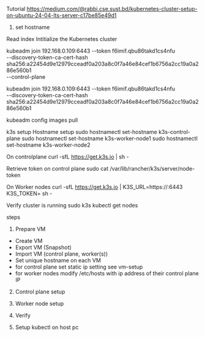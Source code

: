 Tutorial
https://medium.com/@rabbi.cse.sust.bd/kubernetes-cluster-setup-on-ubuntu-24-04-lts-server-c17be85e49d1

1. set hostname

Read index
Intitialize the Kubernetes cluster

kubeadm join 192.168.0.109:6443 --token f6imif.qbu86takd1cs4nfu \
 --discovery-token-ca-cert-hash sha256:a22454d9e12979cceadf0a203a8c0f7a46e84cef1b6756a2cc19a0a286e560b1 \
 --control-plane

kubeadm join 192.168.0.109:6443 --token f6imif.qbu86takd1cs4nfu \
 --discovery-token-ca-cert-hash sha256:a22454d9e12979cceadf0a203a8c0f7a46e84cef1b6756a2cc19a0a286e560b1

kubeadm config images pull

k3s setup
Hostname setup
sudo hostnamectl set-hostname k3s-control-plane
sudo hostnamectl set-hostname k3s-worker-node1
sudo hostnamectl set-hostname k3s-worker-node2

On controlplane
curl -sfL https://get.k3s.io | sh -

Retrieve token on control plane
sudo cat /var/lib/rancher/k3s/server/node-token

On Worker nodes
curl -sfL https://get.k3s.io | K3S_URL=https://<controlplane-ip>:6443 K3S_TOKEN=<token> sh -

Verify cluster is running
sudo k3s kubectl get nodes

steps

1. Prepare VM

- Create VM
- Export VM (Snapshot)
- Import VM (control plane, worker(s))
- Set unique hostname on each VM
- for control plane set static ip setting see vm-setup
- for worker nodes modify /etc/hosts with ip address of their control plane IP

2. Control plane setup

3. Worker node setup

4. Verify

5. Setup kubectl on host pc
